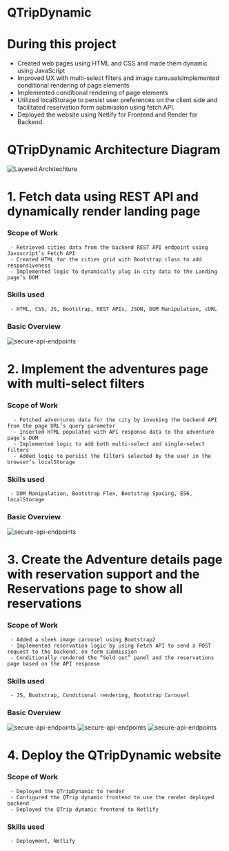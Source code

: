 # QTripDynamic

# During this project

- Created web pages using HTML and CSS and made them dynamic using JavaScript
- Improved UX with multi-select filters and image carouselsImplemented conditional rendering of page elements
- Implemented conditional rendering of page elements
- Utilized localStorage to persist user preferences on the client side and facilitated reservation form submission using fetch API.
- Deployed the website using Netlify for Frontend and Render for Backend.    

# QTripDynamic Architecture Diagram
![Layered Architechture](https://directus.crio.do/assets/5ea9a041-3677-44dd-be8c-2f41b84977e9?)

# 1. Fetch data using REST API and dynamically render landing page
  ### Scope of Work
     - Retrieved cities data from the backend REST API endpoint using Javascript’s Fetch API
     - Created HTML for the cities grid with Bootstrap class to add responsiveness
     - Implemented logic to dynamically plug in city data to the Landing page’s DOM
 ### Skills used
     - HTML, CSS, JS, Bootstrap, REST APIs, JSON, DOM Manipulation, cURL

 ### Basic Overview
 ![secure-api-endpoints](https://directus.crio.do/assets/2ea56c1c-96f7-4a02-ae6f-6889bad99423?)

# 2. Implement the adventures page with multi-select filters
  ### Scope of Work
      - Fetched adventures data for the city by invoking the backend API from the page URL’s query parameter
      - Inserted HTML populated with API response data to the adventure page’s DOM
      - Implemented logic to add both multi-select and single-select filters
      - Added logic to persist the filters selected by the user in the browser’s localStorage
 ### Skills used
     - DOM Manipulation, Bootstrap Flex, Bootstrap Spacing, ES6, localStorage
     
 ### Basic Overview
 ![secure-api-endpoints](https://directus.crio.do/assets/f6f858c6-409b-4a0f-bbbd-8bc8b8c59739?)


# 3. Create the Adventure details page with reservation support and the Reservations page to show all reservations
  ### Scope of Work
     - Added a sleek image carousel using Bootstrap2
     - Implemented reservation logic by using Fetch API to send a POST request to the backend, on form submission
     - Conditionally rendered the “Sold out” panel and the reservations page based on the API response
 ### Skills used
     - JS, Bootstrap, Conditional rendering, Bootstrap Carousel
     
 ### Basic Overview
 ![secure-api-endpoints](https://directus.crio.do/assets/dd79cabf-8e7d-49a1-bf5c-9013ceafa19a?)
 ![secure-api-endpoints](https://directus.crio.do/assets/dbe1d87d-b815-47dd-929a-1f63a57b58a0?)
 ![secure-api-endpoints](https://directus.crio.do/assets/26d7adc8-3889-411f-9409-0eeef8b4360d?)
     
# 4. Deploy the QTripDynamic website
  ### Scope of Work
     - Deployed the QTripDynamic to render
     - Configured the QTrip dynamic frontend to use the render deployed backend
     - Deployed the QTrip dynamic frontend to Netlify
 ### Skills used
     - Deployment, Netlify
